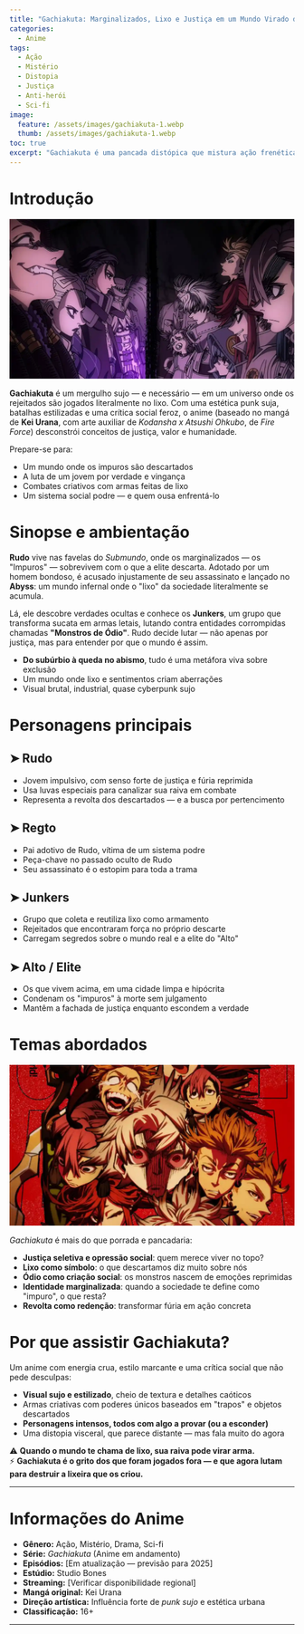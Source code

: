 ```yaml
---
title: "Gachiakuta: Marginalizados, Lixo e Justiça em um Mundo Virado do Avesso"
categories:
  - Anime
tags:
  - Ação
  - Mistério
  - Distopia
  - Justiça
  - Anti-herói
  - Sci-fi
image:
  feature: /assets/images/gachiakuta-1.webp
  thumb: /assets/images/gachiakuta-1.webp
toc: true
excerpt: "Gachiakuta é uma pancada distópica que mistura ação frenética, críticas sociais afiadas e personagens vindos da margem — onde o lixo de um mundo também pode esconder sua verdade mais cruel."
---
```


# Introdução

![Rudo encara um mundo onde lixo e humanidade colidem.](/assets/images/gachiakuta-1.webp)

**Gachiakuta** é um mergulho sujo — e necessário — em um universo onde os rejeitados são jogados literalmente no lixo. Com uma estética punk suja, batalhas estilizadas e uma crítica social feroz, o anime (baseado no mangá de **Kei Urana**, com arte auxiliar de *Kodansha x Atsushi Ohkubo*, de *Fire Force*) desconstrói conceitos de justiça, valor e humanidade.

Prepare-se para:

- Um mundo onde os impuros são descartados  
- A luta de um jovem por verdade e vingança  
- Combates criativos com armas feitas de lixo  
- Um sistema social podre — e quem ousa enfrentá-lo  

# Sinopse e ambientação

**Rudo** vive nas favelas do *Submundo*, onde os marginalizados — os "Impuros" — sobrevivem com o que a elite descarta. Adotado por um homem bondoso, é acusado injustamente de seu assassinato e lançado no **Abyss**: um mundo infernal onde o "lixo" da sociedade literalmente se acumula.

Lá, ele descobre verdades ocultas e conhece os **Junkers**, um grupo que transforma sucata em armas letais, lutando contra entidades corrompidas chamadas **"Monstros de Ódio"**. Rudo decide lutar — não apenas por justiça, mas para entender por que o mundo é assim.

- **Do subúrbio à queda no abismo**, tudo é uma metáfora viva sobre exclusão  
- Um mundo onde lixo e sentimentos criam aberrações  
- Visual brutal, industrial, quase cyberpunk sujo  

# Personagens principais

## ➤ **Rudo**  
- Jovem impulsivo, com senso forte de justiça e fúria reprimida  
- Usa luvas especiais para canalizar sua raiva em combate  
- Representa a revolta dos descartados — e a busca por pertencimento

## ➤ **Regto**  
- Pai adotivo de Rudo, vítima de um sistema podre  
- Peça-chave no passado oculto de Rudo  
- Seu assassinato é o estopim para toda a trama

## ➤ **Junkers**  
- Grupo que coleta e reutiliza lixo como armamento  
- Rejeitados que encontraram força no próprio descarte  
- Carregam segredos sobre o mundo real e a elite do "Alto"

## ➤ **Alto / Elite**  
- Os que vivem acima, em uma cidade limpa e hipócrita  
- Condenam os "impuros" à morte sem julgamento  
- Mantêm a fachada de justiça enquanto escondem a verdade

# Temas abordados

![O abismo de Gachiakuta também é interno.](/assets/images/gachiakuta-2.webp)

*Gachiakuta* é mais do que porrada e pancadaria:

- **Justiça seletiva e opressão social**: quem merece viver no topo?  
- **Lixo como símbolo**: o que descartamos diz muito sobre nós  
- **Ódio como criação social**: os monstros nascem de emoções reprimidas  
- **Identidade marginalizada**: quando a sociedade te define como "impuro", o que resta?  
- **Revolta como redenção**: transformar fúria em ação concreta  

# Por que assistir Gachiakuta?

Um anime com energia crua, estilo marcante e uma crítica social que não pede desculpas:

- **Visual sujo e estilizado**, cheio de textura e detalhes caóticos  
- Armas criativas com poderes únicos baseados em "trapos" e objetos descartados  
- **Personagens intensos, todos com algo a provar (ou a esconder)**  
- Uma distopia visceral, que parece distante — mas fala muito do agora

⚠️ **Quando o mundo te chama de lixo, sua raiva pode virar arma.**  
⚡ **Gachiakuta é o grito dos que foram jogados fora — e que agora lutam para destruir a lixeira que os criou.**

---

# Informações do Anime

- **Gênero:** Ação, Mistério, Drama, Sci-fi  
- **Série:** *Gachiakuta* (Anime em andamento)  
- **Episódios:** [Em atualização — previsão para 2025]  
- **Estúdio:** Studio Bones  
- **Streaming:** [Verificar disponibilidade regional]  
- **Mangá original:** Kei Urana  
- **Direção artística:** Influência forte de *punk sujo* e estética urbana  
- **Classificação:** 16+

---
